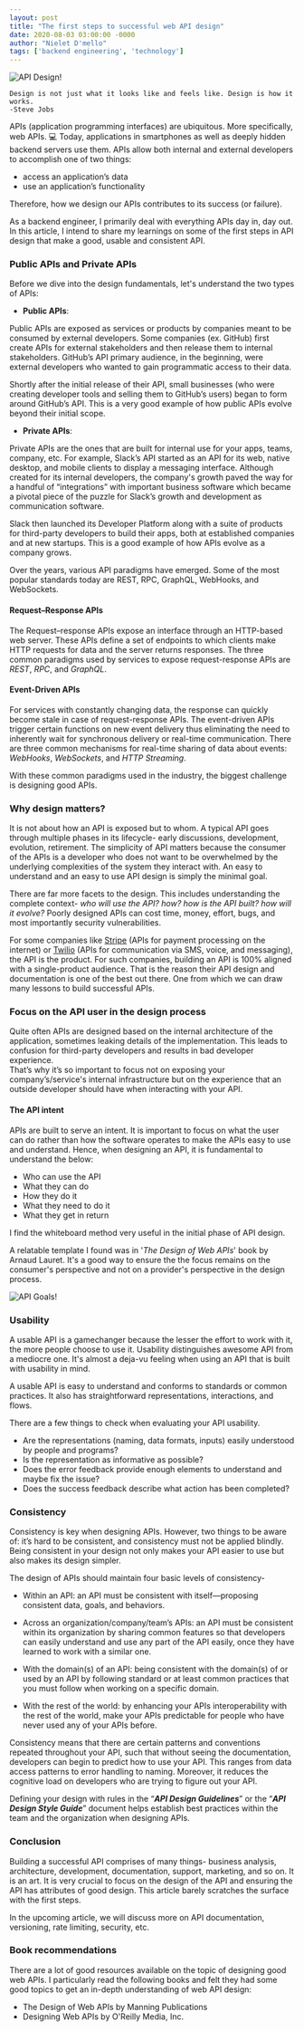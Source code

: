```yaml
---
layout: post
title: "The first steps to successful web API design"
date: 2020-08-03 03:00:00 -0000
author: "Nielet D'mello"
tags: ['backend engineering', 'technology']
---
```


![API Design!](/images/designcover.jpg  "Photo by Green Chameleon on Unsplash")



    Design is not just what it looks like and feels like. Design is how it works.
    -Steve Jobs 

APIs (application programming interfaces) are ubiquitous. More specifically, web APIs. :computer: Today, applications in smartphones as well as deeply hidden backend servers use them. APIs allow both internal and external developers to accomplish one of two things:

- access an application’s data
- use an application’s functionality

Therefore, how we design our APIs contributes to its success (or failure). 

As a backend engineer, I primarily deal with everything APIs day in, day out. In this article, I intend to share my learnings on some of the first steps in API design that make a good, usable and consistent API.

  

### Public APIs and Private APIs

Before we dive into the design fundamentals, let's understand the two types of APIs:

- **Public APIs**: 
  

Public APIs are exposed as services or products by companies meant to be consumed by external developers. Some companies (ex. GitHub) first create APIs for external stakeholders and then release them to internal stakeholders. 
GitHub’s API primary audience, in the beginning, were external developers who wanted to gain programmatic access to their data. 

Shortly after the initial release of their API, small businesses (who were creating developer tools and selling them to GitHub’s users) began to form around GitHub’s API. 
This is a very good example of how public APIs evolve beyond their initial scope.


- **Private APIs**:


Private APIs are the ones that are built for internal use for your apps, teams, company, etc. 
For example, Slack’s API started as an API for its web, native desktop, and mobile clients to display a messaging interface. Although created for its internal developers, the company's growth paved the way for a handful of “integrations” with important business software which became a pivotal piece of the puzzle for Slack’s growth and development as communication software. 

Slack then launched its Developer Platform along with a suite of products for third-party developers to build their apps, both at established companies and at new startups. This is a good example of how APIs evolve as a company grows.

Over the years, various API paradigms have emerged. Some of the most popular standards today are REST, RPC, GraphQL, WebHooks, and WebSockets.

#### Request–Response APIs

The Request–response APIs expose an interface through an HTTP-based web server. These APIs define a set of endpoints to which clients make HTTP requests for data and the server returns responses. The three common paradigms used by services to expose request-response APIs are _REST_, _RPC_, and _GraphQL_.

#### Event-Driven APIs

 For services with constantly changing data, the response can quickly become stale in case of request-response APIs. The event-driven APIs trigger certain functions on new event delivery thus eliminating the need to inherently wait for synchronous delivery or real-time communication.
There are three common mechanisms for real-time sharing of data about events: _WebHooks_, _WebSockets_, and _HTTP Streaming_.

With these common paradigms used in the industry, the biggest challenge is designing good APIs.

### Why design matters?

It is not about how an API is exposed but to whom. A typical API goes through multiple phases in its lifecycle- early discussions, development, evolution, retirement.
The simplicity of API matters because the consumer of the APIs is a developer who does not want to be overwhelmed by the underlying complexities of the system they interact with.  An easy to understand and an easy to use API design is simply the minimal goal. 


There are far more facets to the design. This includes understanding the complete context- *who will use the API? how? how is the API built? how will it evolve?*
Poorly designed APIs can cost time, money, effort, bugs, and most importantly security vulnerabilities.

For some companies like [Stripe](https://stripe.com/docs/api) (APIs for payment processing on the internet) or [Twilio](https://www.twilio.com/docs) (APIs for communication via SMS, voice, and messaging), the API is the product. For such companies, building an API is 100% aligned with a single-product audience. That is the reason their API design and documentation is one of the best out there. One from which we can draw many lessons to build successful APIs.

### Focus on the API user in the design process

Quite often APIs are designed based on the internal architecture of the application, sometimes leaking details of the implementation. This leads to confusion for third-party developers and results in bad developer experience.   
    That’s why it’s so important to focus not on exposing your company’s/service's internal infrastructure but on the experience that an outside developer should have when interacting with your API.

#### The API intent

APIs are built to serve an intent. It is important to focus on what the user can do rather than how the software operates to make the APIs easy to use and understand. Hence, when designing an API, it is fundamental to understand the below:

-   Who can use the API
-   What they can do
-   How they do it
-   What they need to do it
-   What they get in return

I find the whiteboard method very useful in the initial phase of API design.

A relatable template I found was in '_The Design of Web APIs_' book by Arnaud Lauret. It's a good way to ensure the the focus remains on the consumer's perspective and not on a provider's perspective in the design process.

![API Goals!](/images/apidesign.png  "Source: The Design of Web APIs")



### Usability

A usable API is a gamechanger because the lesser the effort to work with it, the more people choose to use it. Usability distinguishes awesome API from a mediocre one. It's almost a deja-vu feeling when using an API that is built with usability in mind.

A usable API is easy to understand and conforms to standards or common practices. It also has straightforward representations, interactions, and flows.

There are a few things to check when evaluating your API usability.

-   Are the representations (naming, data formats, inputs) easily understood by people and programs?
-   Is the representation as informative as possible?
-   Does the error feedback provide enough elements to understand and maybe fix the issue?
-   Does the success feedback describe what action has been completed?


### Consistency

Consistency is key when designing APIs. However, two things to be aware of: it’s hard to be consistent, and consistency must not be applied blindly. Being consistent in your design not only makes your API easier to use but also makes its design simpler.

The design of APIs should maintain four basic levels of consistency-

- Within an API:
an API must be consistent with itself—proposing consistent data, goals, and behaviors.

- Across an organization/company/team’s APIs:
an API must be consistent within its organization by sharing common features so that developers can easily understand and use any part of the API easily, once they have learned to work with a similar one.

- With the domain(s) of an API:
being consistent with the domain(s) of or used by an API by following standard or at least common practices that you must follow when working on a specific domain.

- With the rest of the world:
by enhancing your APIs interoperability with the rest of the world, make your APIs predictable for people who have never used any of your APIs before.

Consistency means that there are certain patterns and conventions repeated throughout your API, such that without seeing the documentation, developers can begin to predict how to use your API. This ranges from data access patterns to error handling to naming. Moreover, it reduces the cognitive load on developers who are trying to figure out your API.

Defining your design with rules in the “***API Design Guidelines***” or the “***API Design Style Guide***” document helps establish best practices within the team and the organization when designing APIs.

### Conclusion

Building a successful API comprises of many things- business analysis, architecture, development, documentation, support, marketing, and so on. It is an art. It is very crucial to focus on the design of the API and ensuring the API has attributes of good design. This article barely scratches the surface with the first steps. 

In the upcoming article, we will discuss more on API documentation, versioning, rate limiting, security, etc.

### Book recommendations

There are a lot of good resources available on the topic of designing good web APIs. I particularly read the following books and felt they had some good topics to get an in-depth understanding of web API design: 

- The Design of Web APIs by Manning Publications
- Designing Web APIs by O'Reilly Media, Inc.
